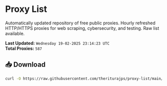 # Proxy List

Automatically updated repository of free public proxies. Hourly refreshed HTTP/HTTPS proxies for web scraping, cybersecurity, and testing. Raw list available.

**Last Updated:** `Wednesday 19-02-2025 23:14:23 UTC`  
**Total Proxies:** `587`

## 📥 Download
```bash
curl -O https://raw.githubusercontent.com/theriturajps/proxy-list/main/proxies.txt
